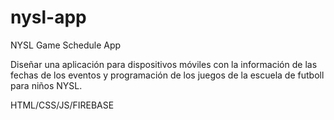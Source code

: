 # nysl-app
NYSL Game Schedule App

Diseñar una aplicación para dispositivos móviles con la información de las fechas de los eventos y programación de los juegos de la escuela de futboll para niños NYSL. 

HTML/CSS/JS/FIREBASE

